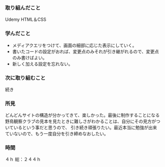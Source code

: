  ### 取り組んだこと
 Udemy HTML＆CSS
 ### 学んだこと
- メディアクエリをつけて、画面の細部に応じた表示にしていく。
- 書いたコードの設定がおれば、変更点のみそれが引き継がれるので、変更点のみ書けばよい。
- 新しく加える設定を忘れない。
 ### 次に取り組むこと
 続き
 ### 所見
 どんどんサイトの構造が分かってきて、楽しかった。最後に制作することになる野鳥観察クラブの見本を見たときに難しさがわかることは、自分にその見方がついているという事だと思うので、
 引き続き頑張りたい。最近本当に勉強が出来ていないので、もう一度自分を引き締めなおしたい。
 ### 時間
 ４ｈ
 総：２４４ｈ
